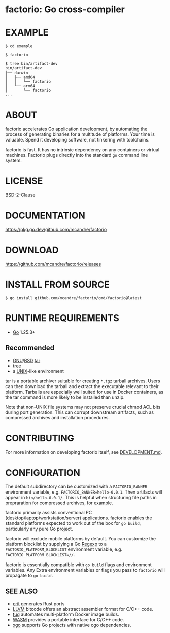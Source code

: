 # factorio: Go cross-compiler

# EXAMPLE

```console
$ cd example

$ factorio

$ tree bin/artifact-dev
bin/artifact-dev
├── darwin
│   ├── amd64
│   │   └── factorio
│   └── arm64
│       └── factorio
...
```

# ABOUT

factorio accelerates Go application development, by automating the process of generating binaries for a multitude of platforms. Your time is valuable. Spend it developing software, not tinkering with toolchains.

factorio is fast. It has no intrinsic dependency on any containers or virtual machines. Factorio plugs directly into the standard `go` command line system.

# LICENSE

BSD-2-Clause

# DOCUMENTATION

https://pkg.go.dev/github.com/mcandre/factorio

# DOWNLOAD

https://github.com/mcandre/factorio/releases

# INSTALL FROM SOURCE

```console
$ go install github.com/mcandre/factorio/cmd/factorio@latest
```

# RUNTIME REQUIREMENTS

* [Go](https://go.dev/) 1.25.3+

## Recommended

* [GNU](https://www.gnu.org/)/[BSD](https://en.wikipedia.org/wiki/Berkeley_Software_Distribution) [tar](https://en.wikipedia.org/wiki/Tar_(computing))
* [tree](https://en.wikipedia.org/wiki/Tree_(command))
* a [UNIX](https://en.wikipedia.org/wiki/Unix)-like environment

tar is a portable archiver suitable for creating `*.tgz` tarball archives. Users can then download the tarball and extract the executable relevant to their platform. Tarballs are especially well suited for use in Docker containers, as the tar command is more likely to be installed than unzip.

Note that non-UNIX file systems may not preserve crucial chmod ACL bits during port generation. This can corrupt downstream artifacts, such as compressed archives and installation procedures.

# CONTRIBUTING

For more information on developing factorio itself, see [DEVELOPMENT.md](DEVELOPMENT.md).

# CONFIGURATION

The default subdirectory can be customized with a `FACTORIO_BANNER` environment variable, e.g. `FACTORIO_BANNER=hello-0.0.1`. Then artifacts will appear in `bin/hello-0.0.1/`. This is helpful when structuring file paths in prepraration for compressed archives, for example.

factorio primarily assists conventional PC (desktop/laptop/workstation/server) applications. factorio enables the standard platforms expected to work out of the box for `go build`, particularly any pure Go project.

factorio will exclude mobile platforms by default. You can customize the platform blocklist by supplying a Go [Regexp](https://godoc.org/regexp) to a `FACTORIO_PLATFORM_BLOCKLIST` environment variable, e.g. `FACTORIO_PLATFORM_BLOCKLIST=//`.

factorio is essentially compatible with `go build` flags and environment variables. Any Extra environment variables or flags you pass to `factorio` will propagate to `go build`.

## SEE ALSO

* [crit](https://github.com/mcandre/crit) generates Rust ports
* [LLVM](https://llvm.org/) bitcode offers an abstract assembler format for C/C++ code.
* [tug](https://github.com/mcandre/tug) automates multi-platform Docker image builds.
* [WASM](https://webassembly.org/) provides a portable interface for C/C++ code.
* [xgo](https://github.com/techknowlogick/xgo) supports Go projects with native cgo dependencies.
